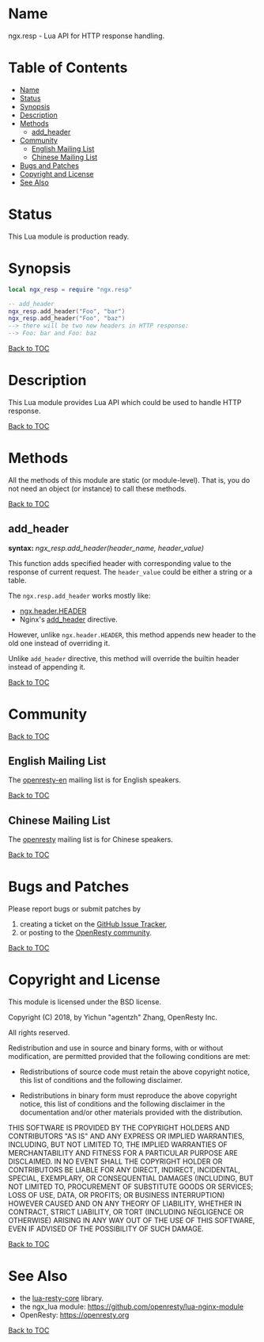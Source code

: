 Name
====

ngx.resp - Lua API for HTTP response handling.

Table of Contents
=================

* [Name](#name)
* [Status](#status)
* [Synopsis](#synopsis)
* [Description](#description)
* [Methods](#methods)
    * [add_header](#add_header)
* [Community](#community)
    * [English Mailing List](#english-mailing-list)
    * [Chinese Mailing List](#chinese-mailing-list)
* [Bugs and Patches](#bugs-and-patches)
* [Copyright and License](#copyright-and-license)
* [See Also](#see-also)

Status
======

This Lua module is production ready.

Synopsis
========

```lua
local ngx_resp = require "ngx.resp"

-- add_header
ngx_resp.add_header("Foo", "bar")
ngx_resp.add_header("Foo", "baz")
--> there will be two new headers in HTTP response:
--> Foo: bar and Foo: baz
```

[Back to TOC](#table-of-contents)

Description
===========

This Lua module provides Lua API which could be used to handle HTTP response.

[Back to TOC](#table-of-contents)

Methods
=======

All the methods of this module are static (or module-level). That is, you do
not need an object (or instance) to call these methods.

[Back to TOC](#table-of-contents)

add_header
----------
**syntax:** *ngx_resp.add_header(header_name, header_value)*

This function adds specified header with corresponding value to the response of
current request. The `header_value` could be either a string or a table.

The `ngx.resp.add_header` works mostly like:
* [ngx.header.HEADER](https://github.com/openresty/lua-nginx-module#ngxheaderheader)
* Nginx's [add_header](http://nginx.org/en/docs/http/ngx_http_headers_module.html#add_header) directive.

However, unlike `ngx.header.HEADER`, this method appends new header to the old
one instead of overriding it.

Unlike `add_header` directive, this method will override the builtin header
instead of appending it.

[Back to TOC](#table-of-contents)

Community
=========

[Back to TOC](#table-of-contents)

English Mailing List
--------------------

The [openresty-en](https://groups.google.com/group/openresty-en) mailing list
is for English speakers.

[Back to TOC](#table-of-contents)

Chinese Mailing List
--------------------

The [openresty](https://groups.google.com/group/openresty) mailing list is for
Chinese speakers.

[Back to TOC](#table-of-contents)

Bugs and Patches
================

Please report bugs or submit patches by

1. creating a ticket on the [GitHub Issue Tracker](https://github.com/openresty/lua-resty-core/issues),
1. or posting to the [OpenResty community](#community).

[Back to TOC](#table-of-contents)

Copyright and License
=====================

This module is licensed under the BSD license.

Copyright (C) 2018, by Yichun "agentzh" Zhang, OpenResty Inc.

All rights reserved.

Redistribution and use in source and binary forms, with or without modification, are permitted provided that the following conditions are met:

* Redistributions of source code must retain the above copyright notice, this list of conditions and the following disclaimer.

* Redistributions in binary form must reproduce the above copyright notice, this list of conditions and the following disclaimer in the documentation and/or other materials provided with the distribution.

THIS SOFTWARE IS PROVIDED BY THE COPYRIGHT HOLDERS AND CONTRIBUTORS "AS IS" AND ANY EXPRESS OR IMPLIED WARRANTIES, INCLUDING, BUT NOT LIMITED TO, THE IMPLIED WARRANTIES OF MERCHANTABILITY AND FITNESS FOR A PARTICULAR PURPOSE ARE DISCLAIMED. IN NO EVENT SHALL THE COPYRIGHT HOLDER OR CONTRIBUTORS BE LIABLE FOR ANY DIRECT, INDIRECT, INCIDENTAL, SPECIAL, EXEMPLARY, OR CONSEQUENTIAL DAMAGES (INCLUDING, BUT NOT LIMITED TO, PROCUREMENT OF SUBSTITUTE GOODS OR SERVICES; LOSS OF USE, DATA, OR PROFITS; OR BUSINESS INTERRUPTION) HOWEVER CAUSED AND ON ANY THEORY OF LIABILITY, WHETHER IN CONTRACT, STRICT LIABILITY, OR TORT (INCLUDING NEGLIGENCE OR OTHERWISE) ARISING IN ANY WAY OUT OF THE USE OF THIS SOFTWARE, EVEN IF ADVISED OF THE POSSIBILITY OF SUCH DAMAGE.

[Back to TOC](#table-of-contents)

See Also
========
* the [lua-resty-core](https://github.com/openresty/lua-resty-core) library.
* the ngx_lua module: https://github.com/openresty/lua-nginx-module
* OpenResty: https://openresty.org

[Back to TOC](#table-of-contents)

